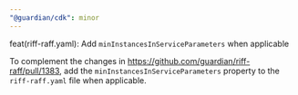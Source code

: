 ```yaml
---
"@guardian/cdk": minor
---
```


feat(riff-raff.yaml): Add `minInstancesInServiceParameters` when applicable

To complement the changes in https://github.com/guardian/riff-raff/pull/1383,
add the `minInstancesInServiceParameters` property to the `riff-raff.yaml` file when applicable.
